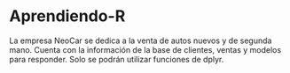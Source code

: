 # Aprendiendo-R
La empresa NeoCar se dedica a la venta de autos nuevos y de segunda mano. Cuenta con la información de la base  de clientes, ventas y modelos para responder. Solo se podrán utilizar funciones de dplyr.
